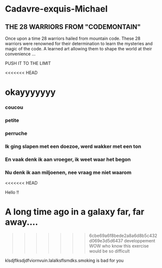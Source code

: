 # Cadavre-exquis-Michael
## THE 28 WARRIORS FROM "CODEMONTAIN"

Once upon a time 28 warriors hailed from mountain code.
These 28 warriors were renowned for their determination to learn the mysteries and magic of the code.
A learned art allowing them to shape the world at their convenience ...

PUSH IT TO THE LIMIT

<<<<<<< HEAD

okayyyyyyy
=======
### coucou
### petite
### perruche

### Ik ging slapen met een doezoe, werd wakker met een ton
### En vaak denk ik aan vroeger, ik weet waar het begon
### Nu denk ik aan miljoenen, nee vraag me niet waarom
<<<<<<< HEAD

Hello !!

A long time ago in a galaxy far, far away....
=======
>>>>>>> 6cbe69a6f8bede2a8a6d8b5c432d069e3d5d6437
>>>>>>> developpement
WOW who know this exercise would be so difficult

klsdjflksdjdfviornvuin.lalalksflsmdks.smoking is bad for you

